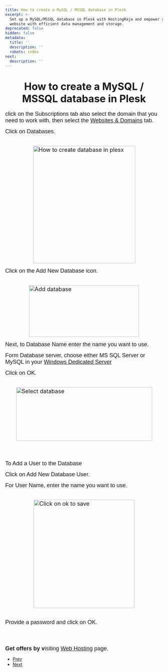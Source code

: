 ```yaml
---
title: How to create a MySQL / MSSQL database in Plesk
excerpt: >-
  Set up a MySQL/MSSQL database in Plesk with HostingRaja and empower your
  website with efficient data management and storage.
deprecated: false
hidden: false
metadata:
  title: ''
  description: ''
  robots: index
next:
  description: ''
---
```

<div itemprop="articleBody">
    <h1 dir="ltr" style="text-align: center;"><span style="font-size: xx-large;">How to create a MySQL / MSSQL database in Plesk</span></h1>
    <p dir="ltr"><span style="font-size: large;"> </span></p>
    <p dir="ltr"><span style="font-size: large; font-family: arial, helvetica, sans-serif;">click on the Subscriptions tab also select the domain that you need to work with, then select the <a href="https://www.hostingraja.in/domains/">Websites &amp; Domains</a> tab.</span></p>
    <p> </p>
    <p dir="ltr"><span style="font-size: large; font-family: arial, helvetica, sans-serif;">Click on Databases.<br /><br /></span></p>
    <p dir="ltr"><span style="font-size: large;"><img style="display: block; margin-left: auto; margin-right: auto;" src="https://image.hostingraja.in/images/how-to-create-a-mysql-mssql-database-in-plesk.png" alt="How to create database in plesx " width="327" height="375" border="0" /></span></p>
    <p> </p>
    <p dir="ltr"><span style="font-size: large;"><span style="font-family: arial, helvetica, sans-serif;">Click on the Add New Database icon.</span><br /><br /></span></p>
    <p dir="ltr"><span style="font-size: large;"><img style="display: block; margin-left: auto; margin-right: auto;" src="https://image.hostingraja.in/images/how-to-create-a-mysql-mssql-database-in-plesk1.png" alt="Add database" width="352" height="165" border="0" /></span></p>
    <p> </p>
    <p dir="ltr"><span style="font-size: large; font-family: arial, helvetica, sans-serif;">Next, to Database Name enter the name you want to use.</span></p>
    <p> </p>
    <p dir="ltr"><span style="font-size: large; font-family: arial, helvetica, sans-serif;">Form Database server, choose either MS SQL Server or MySQL in your <a href="https://www.hostingraja.in/server/dedicated-servers">Windows Dedicated Server</a></span></p>
    <p dir="ltr"><span style="font-size: large; font-family: arial, helvetica, sans-serif;">Click on OK.<br /><br /></span></p>
    <p dir="ltr"><span style="font-size: large;"><img style="display: block; margin-left: auto; margin-right: auto;" src="https://image.hostingraja.in/images/how-to-create-a-mysql-mssql-database-in-plesk2.png" alt="Select database " width="435" height="171" border="0" /></span></p>
    <p><br /><br /></p>
    <p dir="ltr"><span style="font-size: large; font-family: arial, helvetica, sans-serif;">To Add a User to the Database</span></p>
    <p> </p>
    <p dir="ltr"><span style="font-size: large; font-family: arial, helvetica, sans-serif;">Click on Add New Database User.</span></p>
    <p> </p>
    <p dir="ltr"><span style="font-size: large; font-family: arial, helvetica, sans-serif;">For User Name, enter the name you want to use.<br /><br /></span></p>
    <p dir="ltr"><span style="font-size: large;"><img style="display: block; margin-left: auto; margin-right: auto;" src="https://image.hostingraja.in/images/how-to-create-a-mysql-mssql-database-in-plesk3.png" alt="Click on ok to save " width="322" height="346" border="0" /></span></p>
    <p dir="ltr"><span style="font-size: large;"><br /><span style="font-family: arial, helvetica, sans-serif;">Provide a password and click on OK.</span><br /><br /><br /><br /><span style="font-family: arial, helvetica, sans-serif;"><strong>Get offers by v</strong>isiting <a href="https://www.hostingraja.in/">Web Hosting</a> page.</span></span></p>
    <div><span style="font-size: large;"> </span></div>
</div>
<ul class="pager pagenav">
    <li class="previous"> <a class="hasTooltip" title="How to resolve the error establishing a Database connection" aria-label="Previous article: How to resolve the error establishing a Database connection" href="/how-tos/how-to-resolve-the-error-establishing-a-database-connection" rel="prev"> <span class="icon-chevron-left" aria-hidden="true"></span> <span aria-hidden="true">Prev</span> </a> </li>
    <li class="next"> <a class="hasTooltip" title="How to exclude a folder from WordPress permalink" aria-label="Next article: How to exclude a folder from WordPress permalink" href="/how-tos/how-to-exclude-a-folder-from-wordpress-permalink" rel="next"> <span aria-hidden="true">Next</span> <span class="icon-chevron-right" aria-hidden="true"></span> </a> </li>
</ul>
